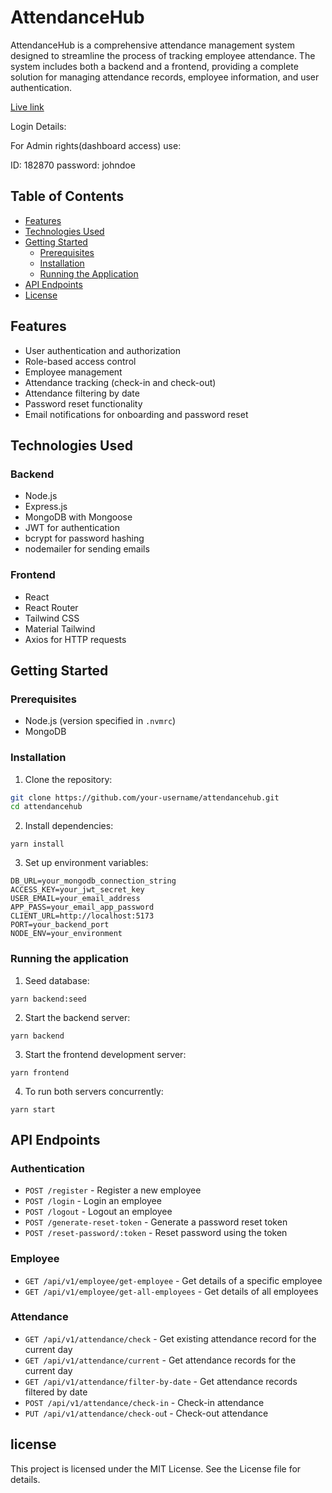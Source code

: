 # AttendanceHub

AttendanceHub is a comprehensive attendance management system designed to streamline the process of tracking employee attendance. The system includes both a backend and a frontend, providing a complete solution for managing attendance records, employee information, and user authentication.

[Live link](https://attendancehub-client.onrender.com/)

Login Details:

For Admin rights(dashboard access) use:

ID: 182870
password: johndoe

## Table of Contents

- [Features](#features)
- [Technologies Used](#technologies-used)
- [Getting Started](#getting-started)
  - [Prerequisites](#prerequisites)
  - [Installation](#installation)
  - [Running the Application](#running-the-application)
- [API Endpoints](#api-endpoints)
- [License](#license)

## Features

- User authentication and authorization
- Role-based access control
- Employee management
- Attendance tracking (check-in and check-out)
- Attendance filtering by date
- Password reset functionality
- Email notifications for onboarding and password reset

## Technologies Used

### Backend

- Node.js
- Express.js
- MongoDB with Mongoose
- JWT for authentication
- bcrypt for password hashing
- nodemailer for sending emails


### Frontend

- React
- React Router
- Tailwind CSS
- Material Tailwind
- Axios for HTTP requests


## Getting Started

### Prerequisites

- Node.js (version specified in `.nvmrc`)
- MongoDB

### Installation

1. Clone the repository:

```sh
git clone https://github.com/your-username/attendancehub.git
cd attendancehub
```
2. Install dependencies:

```
yarn install
```

3. Set up environment variables:

```
DB_URL=your_mongodb_connection_string
ACCESS_KEY=your_jwt_secret_key
USER_EMAIL=your_email_address
APP_PASS=your_email_app_password
CLIENT_URL=http://localhost:5173
PORT=your_backend_port
NODE_ENV=your_environment
```

### Running the application

1. Seed database:

```
yarn backend:seed
```

2. Start the backend server:

```
yarn backend
```

3. Start the frontend development server:

```
yarn frontend
```

4. To run both servers concurrently:

```
yarn start
```

## API Endpoints

### Authentication

- `POST /register` - Register a new employee
- `POST /login` - Login an employee
- `POST /logout` - Logout an employee
- `POST /generate-reset-token` - Generate a password reset token
- `POST /reset-password/:token` - Reset password using the token

### Employee

- `GET /api/v1/employee/get-employee` - Get details of a specific employee
- `GET /api/v1/employee/get-all-employees` - Get details of all employees

### Attendance

- `GET /api/v1/attendance/check` - Get existing attendance record for the current day
- `GET /api/v1/attendance/current` - Get attendance records for the current day
- `GET /api/v1/attendance/filter-by-date` - Get attendance records filtered by date
- `POST /api/v1/attendance/check-in` - Check-in attendance
- `PUT /api/v1/attendance/check-ou`t - Check-out attendance

## license

This project is licensed under the MIT License. See the License file for details.